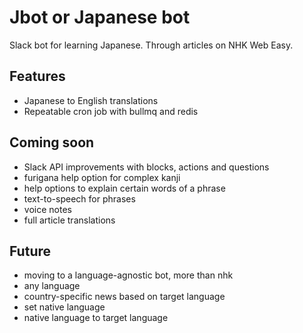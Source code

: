 # Jbot or Japanese bot

Slack bot for learning Japanese. Through articles on NHK Web Easy.

## Features

- Japanese to English translations
- Repeatable cron job with bullmq and redis

## Coming soon

- Slack API improvements with blocks, actions and questions
- furigana help option for complex kanji 
- help options to explain certain words of a phrase
- text-to-speech for phrases
- voice notes
- full article translations

## Future 

- moving to a language-agnostic bot, more than nhk
- any language
- country-specific news based on target language
- set native language
- native language to target language
